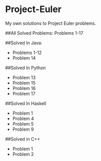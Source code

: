 # Project-Euler
My own solutions to Project Euler problems. 

##All Solved Problems:
Problems 1-17
 
##Solved In Java:
 - Problems 1-12
 - Problem 14

##Solved In Python
 - Problem 13
 - Problem 15
 - Problem 16
 - Problem 17

##Solved In Haskell
 - Problem 1
 - Problem 4
 - Problem 5
 - Problem 9
 
##Solved in C++
 - Problem 1
 - Problem 2
